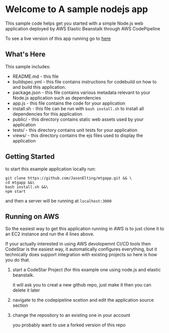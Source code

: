 Welcome to A sample nodejs app
==================================================

This sample code helps get you started with a simple Node.js web application
deployed by AWS Elastic Beanstalk through AWS CodePipeline

To see a live version of this app running go to [here](http://mtg.jasonelting.com/)

What's Here
-----------

This sample includes:

* README.md - this file
* buildspec.yml - this file contains instructions for codebuild on how to 
  and build this application.
* package.json - this file contains various metadata relevant to your Node.js
  application such as dependencies
* app.js - this file contains the code for your application
* install.sh - this file can be run with `bash install.sh` to install all
  dependencies for this application
* public/ - this directory contains static web assets used by your application
* tests/ - this directory contains unit tests for your application
* views/ - this directory contains the ejs files used to display the application

Getting Started
---------------

to start this example application locally run:

```
git clone https://github.com/JasonElting/mtgapp.git && \
cd mtgapp &&\
bash install.sh &&\
npm start
```

and then a server will be running at `localhost:3000`


Running on AWS
---------------
So the easiest way to get this application running in AWS is to just clone it to an 
EC2 instance and run the 4 lines above. 

If your actually interested in using AWS devolopemnt CI/CD tools then CodeStar is 
the easiest way, it automatically configures everything, but it technically does 
support integration with existing projects so here is how you do that.

1. start a CodeStar Project (for this example one using node.js and elastic beanstalk.
   
   it will ask you to creat a new github repo, just make it then you can delete it later
2. navigate to the codepipeline scetion and edit the application source section
3. change the repository to an existing one in your account
   
   you probably want to use a forked version of this repo
